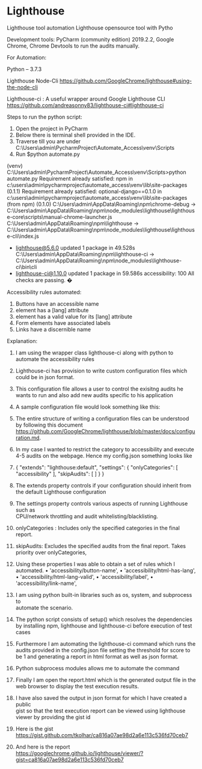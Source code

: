 # Lighthouse
Lighthouse tool automation
Lighthouse opensource tool with Pytho

Development tools: PyCharm (community edition) 2019.2.2, Google Chrome, Chrome Devtools to run the audits manually.

For Automation:

Python – 3.7.3

Lighthouse Node-Cli
https://github.com/GoogleChrome/lighthouse#using-the-node-cli

Lighthouse-ci : A useful wrapper around Google Lighthouse CLI
https://github.com/andreasonny83/lighthouse-ci#lighthouse-ci





Steps to run the python script:

1.	Open the project in PyCharm
2.	Below there is terminal shell provided in the IDE.
3.	Traverse till you are under C:\Users\admin\PycharmProject\Automate_Access\venv\Scripts
4.	Run $python automate.py

(venv) C:\Users\admin\PycharmProject\Automate_Access\venv\Scripts>python automate.py
Requirement already satisfied: npm in c:\users\admin\pycharmproject\automate_access\venv\lib\site-packages (0.1.1)
Requirement already satisfied: optional-django==0.1.0 in c:\users\admin\pycharmproject\automate_access\venv\lib\site-packages (from npm) (0.1.0)
C:\Users\admin\AppData\Roaming\npm\chrome-debug -> C:\Users\admin\AppData\Roaming\npm\node_modules\lighthouse\lighthouse-core\scripts\manual-chrome-launcher.js
C:\Users\admin\AppData\Roaming\npm\lighthouse -> C:\Users\admin\AppData\Roaming\npm\node_modules\lighthouse\lighthouse-cli\index.js
+ lighthouse@5.6.0
updated 1 package in 49.528s
C:\Users\admin\AppData\Roaming\npm\lighthouse-ci -> C:\Users\admin\AppData\Roaming\npm\node_modules\lighthouse-ci\bin\cli
+ lighthouse-ci@1.10.0
updated 1 package in 59.586s
accessibility: 100
All checks are passing. �



Accessibility rules automated:

1. Buttons have an accessible name
2.	<html> element has a [lang] attribute
3.	<html> element has a valid value for its [lang] attribute
4. Form elements have associated labels
5. Links have a discernible name

Explanation:
1.	I am using the wrapper class lighthouse-ci along with python to automate the accessibility rules
2.	Lighthouse-ci has provision to write custom configuration files which could be in json format.
3.	This configuration file allows a user to control the exisitng audits he wants to run and also add new audits specific to his application
4.	A sample configuration file would look something like this:
 
5.	The entire structure of writing a configuration files can be understood by following this document
  https://github.com/GoogleChrome/lighthouse/blob/master/docs/configuration.md.
6.	In my case I wanted to restrict the category to accessibility and execute 4-5 audits on the webpage. Hence my config.json something looks like
7.	{
  "extends": "lighthouse:default",
  "settings": {
    "onlyCategories": [ "accessibility" ],
    "skipAudits": [
    ]
  }
}
8.	The extends property controls if your configuration should inherit from the default Lighthouse configuration
9.	The settings property controls various aspects of running Lighthouse such as  
 CPU/network throttling and audit whitelisting/blacklisting.
10.	 onlyCategories : Includes only the specified categories in the final report.
11.	 skipAudits: Excludes the specified audits from the final report. Takes   
 priority over onlyCategories,
12.	 Using these properties I was able to obtain a set of rules which I automated.
•	'accessibility/button-name', 
•	'accessibility/html-has-lang',
•	'accessibility/html-lang-valid',
•	'accessibility/label',
•	'accessibility/link-name',
13.	 I am using python built-in libraries such as os, system, and subprocess to  
 automate the scenario.
14.	 The python script consists of setup() which resolves the dependencies by 
 installing npm, lighthouse and lighthouse-ci before execution of test cases
15.	 Furthermore I am automating the lighthouse-ci command which runs the 
 audits provided in the config.json file setting the threshold for score to be 1 
           and generating a report in html format as well as json format.
16.	 Python subprocess modules allows me to automate the command
17.	 Finally I am open the report.html which is the generated output file in the 
 web browser to display the test execution results.
18.	 I have also saved the output in json format for which I have created a public  
 gist so that the test execution report can be viewed using lighthouse viewer 
           by providing the gist id

19.	 Here is the gist
    https://gist.github.com/tkolhar/ca816a07ae98d2a6e113c536fd70ceb7

20.	 And here is the report
https://googlechrome.github.io/lighthouse/viewer/?gist=ca816a07ae98d2a6e113c536fd70ceb7
